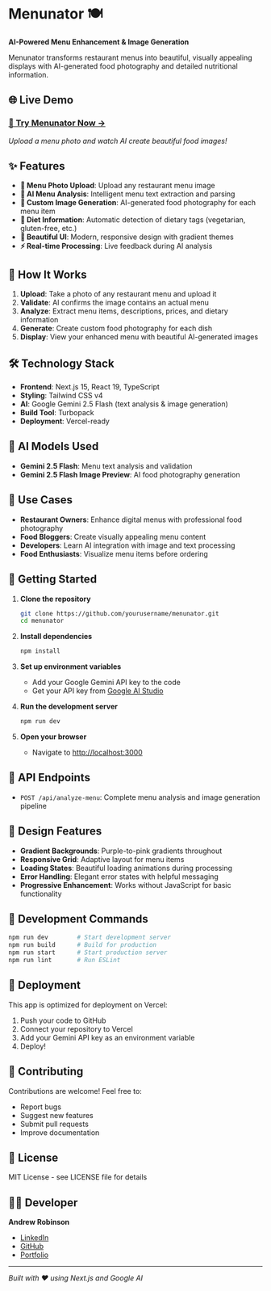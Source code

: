 # Menunator 🍽️

**AI-Powered Menu Enhancement & Image Generation**

Menunator transforms restaurant menus into beautiful, visually appealing displays with AI-generated food photography and detailed nutritional information.

## 🌐 Live Demo

### **[🚀 Try Menunator Now →](https://menunator-bbd7.vercel.app/)**

*Upload a menu photo and watch AI create beautiful food images!*

## ✨ Features

- **📸 Menu Photo Upload**: Upload any restaurant menu image
- **🤖 AI Menu Analysis**: Intelligent menu text extraction and parsing
- **🎨 Custom Image Generation**: AI-generated food photography for each menu item
- **🥗 Diet Information**: Automatic detection of dietary tags (vegetarian, gluten-free, etc.)
- **💅 Beautiful UI**: Modern, responsive design with gradient themes
- **⚡ Real-time Processing**: Live feedback during AI analysis

## 🚀 How It Works

1. **Upload**: Take a photo of any restaurant menu and upload it
2. **Validate**: AI confirms the image contains an actual menu
3. **Analyze**: Extract menu items, descriptions, prices, and dietary information
4. **Generate**: Create custom food photography for each dish
5. **Display**: View your enhanced menu with beautiful AI-generated images

## 🛠️ Technology Stack

- **Frontend**: Next.js 15, React 19, TypeScript
- **Styling**: Tailwind CSS v4
- **AI**: Google Gemini 2.5 Flash (text analysis & image generation)
- **Build Tool**: Turbopack
- **Deployment**: Vercel-ready

## 🧠 AI Models Used

- **Gemini 2.5 Flash**: Menu text analysis and validation
- **Gemini 2.5 Flash Image Preview**: AI food photography generation

## 🎯 Use Cases

- **Restaurant Owners**: Enhance digital menus with professional food photography
- **Food Bloggers**: Create visually appealing menu content
- **Developers**: Learn AI integration with image and text processing
- **Food Enthusiasts**: Visualize menu items before ordering

## 🚦 Getting Started

1. **Clone the repository**
   ```bash
   git clone https://github.com/yourusername/menunator.git
   cd menunator
   ```

2. **Install dependencies**
   ```bash
   npm install
   ```

3. **Set up environment variables**
   - Add your Google Gemini API key to the code
   - Get your API key from [Google AI Studio](https://ai.google.dev/)

4. **Run the development server**
   ```bash
   npm run dev
   ```

5. **Open your browser**
   - Navigate to [http://localhost:3000](http://localhost:3000)

## 📝 API Endpoints

- `POST /api/analyze-menu`: Complete menu analysis and image generation pipeline

## 🎨 Design Features

- **Gradient Backgrounds**: Purple-to-pink gradients throughout
- **Responsive Grid**: Adaptive layout for menu items
- **Loading States**: Beautiful loading animations during processing
- **Error Handling**: Elegant error states with helpful messaging
- **Progressive Enhancement**: Works without JavaScript for basic functionality

## 🔧 Development Commands

```bash
npm run dev        # Start development server
npm run build      # Build for production
npm run start      # Start production server
npm run lint       # Run ESLint
```

## 🚀 Deployment

This app is optimized for deployment on Vercel:

1. Push your code to GitHub
2. Connect your repository to Vercel
3. Add your Gemini API key as an environment variable
4. Deploy!

## 🤝 Contributing

Contributions are welcome! Feel free to:

- Report bugs
- Suggest new features
- Submit pull requests
- Improve documentation

## 📄 License

MIT License - see LICENSE file for details

## 👨‍💻 Developer

**Andrew Robinson**
- [LinkedIn](https://www.linkedin.com/in/andrew-robinson314/)
- [GitHub](https://github.com/thoughtvessel)
- [Portfolio](https://andrewrobinson.framer.website/)

---

*Built with ❤️ using Next.js and Google AI*